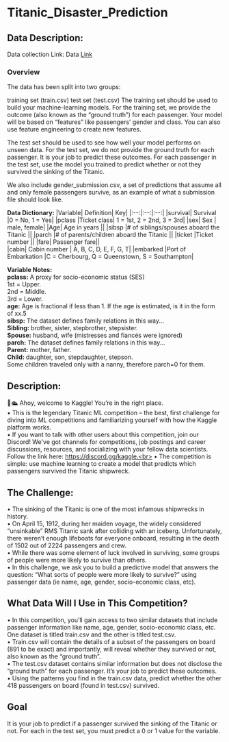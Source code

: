 # Titanic_Disaster_Prediction

## Data Description:

Data collection Link:
Data [Link](https://www.kaggle.com/competitions/titanic)

### Overview
The data has been split into two groups:

training set (train.csv)
test set (test.csv)
The training set should be used to build your machine-learning models. For the training set, we provide the outcome (also known as the “ground truth”) for each passenger. Your model will be based on “features” like passengers’ gender and class. You can also use feature engineering to create new features.

The test set should be used to see how well your model performs on unseen data. For the test set, we do not provide the ground truth for each passenger. It is your job to predict these outcomes. For each passenger in the test set, use the model you trained to predict whether or not they survived the sinking of the Titanic.

We also include gender_submission.csv, a set of predictions that assume all and only female passengers survive, as an example of what a submission file should look like.


**Data Dictionary:**
|Variable|	Definition|	Key|
|:--:|:--:|:--:|
|survival|	Survival	|0 = No, 1 = Yes|
|pclass	|Ticket class|	1 = 1st, 2 = 2nd, 3 = 3rd|
|sex|	Sex	| male, female|
|Age|	Age in years	||
|sibsp	|# of siblings/spouses aboard the Titanic	||
|parch	|# of parents/children aboard the Titanic	||
|ticket	|Ticket number	||
|fare|	Passenger fare||	
|cabin|	Cabin number | A, B, C, D, E, F, G, T|
|embarked	|Port of Embarkation	|C = Cherbourg, Q = Queenstown, S = Southampton|

**Variable Notes:**<br>
**pclass:** A proxy for socio-economic status (SES)<br>
        1st = Upper.<br>
        2nd = Middle.<br>
        3rd = Lower.<br>
**age:** Age is fractional if less than 1. If the age is estimated, is it in the form of xx.5<br>
**sibsp:** The dataset defines family relations in this way...<br>
**Sibling:** brother, sister, stepbrother, stepsister.<br>
**Spouse:** husband, wife (mistresses and fiancés were ignored)<br>
**parch:** The dataset defines family relations in this way...<br>
**Parent:** mother, father.<br>
**Child:** daughter, son, stepdaughter, stepson.<br>
    Some children traveled only with a nanny, therefore parch=0 for them.<br>


## Description:
👋🛳️ Ahoy, welcome to Kaggle! You’re in the right place.<br>
• This is the legendary Titanic ML competition – the best, first challenge for diving into ML competitions and familiarizing yourself with how the Kaggle platform works.<br>
• If you want to talk with other users about this competition, join our Discord! We've got channels for competitions, job postings and career discussions, resources, and socializing with your fellow data scientists. Follow the link here: https://discord.gg/kaggle.<br>
• The competition is simple: use machine learning to create a model that predicts which passengers survived the Titanic shipwreck.<br>

## The Challenge:
• The sinking of the Titanic is one of the most infamous shipwrecks in history.<br>
• On April 15, 1912, during her maiden voyage, the widely considered “unsinkable” RMS Titanic sank after colliding with an iceberg. Unfortunately, there weren’t enough lifeboats for everyone onboard, resulting in the death of 1502 out of 2224 passengers and crew.<br>
• While there was some element of luck involved in surviving, some groups of people were more likely to survive than others.<br>
• In this challenge, we ask you to build a predictive model that answers the question: “What sorts of people were more likely to survive?” using passenger data (ie name, age, gender, socio-economic class, etc).<br>

## What Data Will I Use in This Competition?
• In this competition, you’ll gain access to two similar datasets that include passenger information like name, age, gender, socio-economic class, etc. One dataset is titled train.csv and the other is titled test.csv.<br>
• Train.csv will contain the details of a subset of the passengers on board (891 to be exact) and importantly, will reveal whether they survived or not, also known as the “ground truth”.<br>
• The test.csv dataset contains similar information but does not disclose the “ground truth” for each passenger. It’s your job to predict these outcomes.<br>
• Using the patterns you find in the train.csv data, predict whether the other 418 passengers on board (found in test.csv) survived.<br>

## Goal
It is your job to predict if a passenger survived the sinking of the Titanic or not.
For each in the test set, you must predict a 0 or 1 value for the variable.

